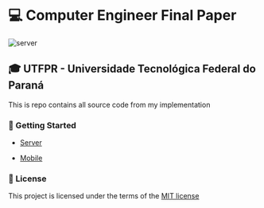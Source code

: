 # :computer: Computer Engineer Final Paper

![server](https://github.com/hrozan/utfpr-final-paper/workflows/Server/badge.svg) 

## :mortar_board: UTFPR - Universidade Tecnológica Federal do Paraná

This is repo contains all source code from my implementation

### :rocket: Getting Started

- [Server](./server/README.md)

- [Mobile](./mobile/README.md)

### :page_facing_up: License

This project is licensed under the terms of the [MIT license](/LICENSE)
